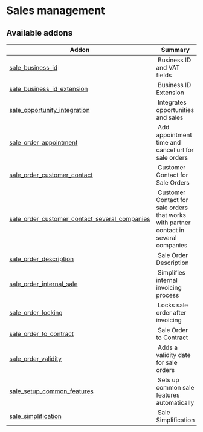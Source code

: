 Sales management
================

[//]: # (addons)

Available addons
----------------
**Addon** | **Summary**
--- | ---
[sale_business_id](sale_business_id/) | Business ID and VAT fields
[sale_business_id_extension](sale_business_id_extension/) | Business ID Extension
[sale_opportunity_integration](sale_opportunity_integration/) | Integrates opportunities and sales
[sale_order_appointment](sale_order_appointment/) | Add appointment time and cancel url for sale orders
[sale_order_customer_contact](sale_order_customer_contact/) | Customer Contact for Sale Orders
[sale_order_customer_contact_several_companies](sale_order_customer_contact_several_companies/) | Customer Contact for sale orders that works with partner contact in several companies
[sale_order_description](sale_order_description/) | Sale Order Description
[sale_order_internal_sale](sale_order_internal_sale/) | Simplifies internal invoicing process
[sale_order_locking](sale_order_locking/) | Locks sale order after invoicing
[sale_order_to_contract](sale_order_to_contract/) | Sale Order to Contract
[sale_order_validity](sale_order_validity/) | Adds a validity date for sale orders
[sale_setup_common_features](sale_setup_common_features/) | Sets up common sale features automatically
[sale_simplification](sale_simplification/) | Sale Simplification
